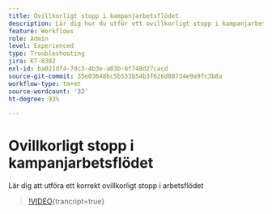 ```yaml
---
title: Ovillkorligt stopp i kampanjarbetsflödet
description: Lär dig hur du utför ett ovillkorligt stopp i kampanjarbetsflödet
feature: Workflows
role: Admin
level: Experienced
type: Troubleshooting
jira: KT-8382
exl-id: ba021df4-7dc3-4b3e-a03b-6f748d27cacd
source-git-commit: 35e036486c5b533b54b3f626d88734e9a9fc3b8a
workflow-type: tm+mt
source-wordcount: '32'
ht-degree: 93%

---
```


# Ovillkorligt stopp i kampanjarbetsflödet

Lär dig att utföra ett korrekt ovillkorligt stopp i arbetsflödet

>[!VIDEO](https://video.tv.adobe.com/v/335887?quality=12&learn=on){trancript=true}
